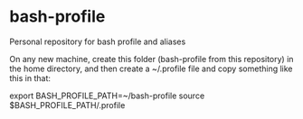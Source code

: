 # bash-profile
Personal repository for bash profile and aliases

On any new machine, create this folder (bash-profile from this repository) in the home directory, and then create a ~/.profile file and copy something like this in that: 

export BASH_PROFILE_PATH=~/bash-profile
source $BASH_PROFILE_PATH/.profile

